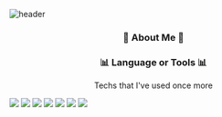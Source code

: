 ![header](https://capsule-render.vercel.app/api?type=wave&color=gradient&height=300&section=header&text=JUNGHOONOH&fontSize=90)


<h3 align = "center"> 🏫 About Me 🏫 </h3>
<h3 align = "center">📊 Language or Tools 📊 </h3>

<p align = "center"> Techs that I've used once more </p>
  
<p align = "center>  
  <img src="https://img.shields.io/badge/Python-3766AB?style=flat-square&logo=Python&logoColor=white"/>
  <img src="https://img.shields.io/badge/Keras-D00000?style=flat-square&logo=Keras&logoColor=white"/>
  <img src="https://img.shields.io/badge/TensorFlow-FF6F00?style=flat-square&logo=TensorFlow&logoColor=white"/>
  <img src="https://img.shields.io/badge/OpenCV-5C3EE8?style=flat-square&logo=OpenCV&logoColor=white"/>
  <img src="https://img.shields.io/badge/Flask-000000?style=flat-square&logo=Flask&logoColor=white"/>
  <img src="https://img.shields.io/badge/Laravel-FF2D20?style=flat-square&logo=Laravel&logoColor=white"/>
  <img src="https://img.shields.io/badge/TailwindCSS-38B2AC?style=flat-square&logo=TailwindCSS&logoColor=white"/>
  <img src="https://img.shields.io/badge/CSS3-1572B6?style=flat-square&logo=CSS3&logoColor=white"/>
</p>
